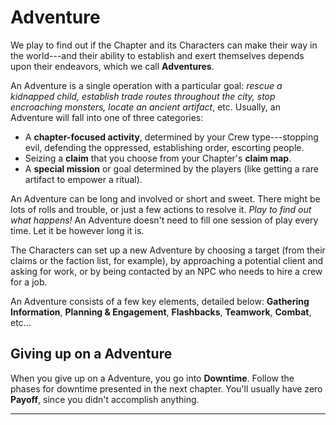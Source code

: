 # Adventure

We play to find out if the Chapter and its Characters can make their way in the world---and their ability to establish and exert themselves depends upon their endeavors, which we call **Adventures**.

An Adventure is a single operation with a particular goal: *rescue a kidnapped child, establish trade routes throughout the city, stop encroaching monsters, locate an ancient artifact*, etc. Usually, an Adventure will fall into one of three categories:

* A **chapter-focused activity**, determined by your Crew type---stopping evil, defending the oppressed, establishing order, escorting people.
* Seizing a **claim** that you choose from your Chapter's **claim map**.
* A **special mission** or goal determined by the players (like getting a rare artifact to empower a ritual).

An Adventure can be long and involved or short and sweet. There might be lots of rolls and trouble, or just a few actions to resolve it. *Play to find out what happens!* An Adventure doesn't need to fill one session of play every time. Let it be however long it is.

The Characters can set up a new Adventure by choosing a target (from their claims or the faction list, for example), by approaching a potential client and asking for work, or by being contacted by an NPC who needs to hire a crew for a job.

An Adventure consists of a few key elements, detailed below: **Gathering Information**, **Planning & Engagement**, **Flashbacks**, **Teamwork**, **Combat**, etc...

## Giving up on a Adventure

When you give up on a Adventure, you go into **Downtime**. Follow the phases for downtime presented in the next chapter. You'll usually have zero **Payoff**, since you didn't accomplish anything.

* * * * * * * * * * * * * * * * * * * * * * * * * * * * * * * * * * * * * * * *
